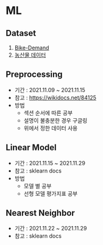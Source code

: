 # ML

## Dataset 

1. [Bike-Demand](https://www.kaggle.com/c/bike-sharing-demand)
2. [농산물 데이터](https://dacon.io/competitions/official/235801/data)



## Preprocessing 

- 기간 : 2021.11.09 ~ 2021.11.15 
- 참고 : https://wikidocs.net/84125
- 방법 
  - 섹션 순서에 따른 공부 
  - 설명이 불충분한 경우 구글링
  - 위에서 정한 데이터 사용

## Linear Model 
- 기간 : 2021.11.15 ~ 2021.11.29 
- 참고 : sklearn docs 
- 방법 
  - 모델 별 공부 
  - 선형 모델 평가지표 공부 

## Nearest Neighbor 
- 기간 : 2021.11.22 ~ 2021.11.29 
- 참고 : sklearn docs 
